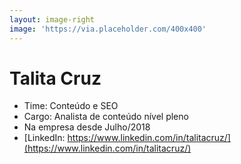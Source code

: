 ```yaml
---
layout: image-right
image: 'https://via.placeholder.com/400x400'
---
```

# Talita Cruz

* Time: Conteúdo e SEO
* Cargo: Analista de conteúdo nível pleno
* Na empresa desde Julho/2018
* [LinkedIn: https://www.linkedin.com/in/talitacruz/](https://www.linkedin.com/in/talitacruz/)